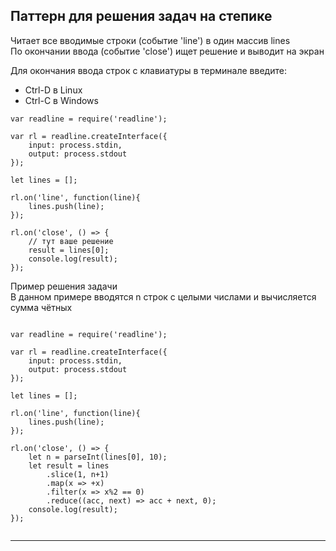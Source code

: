 ## Паттерн для решения задач на степике  

Читает все вводимые строки (событие 'line') в один массив lines  
По окончании ввода (событие 'close') ищет решение и выводит на экран  

Для окончания ввода строк с клавиатуры в терминале введите:  
* Ctrl-D в Linux  
* Ctrl-C в Windows  

```
var readline = require('readline');

var rl = readline.createInterface({
    input: process.stdin,
    output: process.stdout
});

let lines = [];

rl.on('line', function(line){
    lines.push(line);
});

rl.on('close', () => {
    // тут ваше решение
	result = lines[0];
    console.log(result);
});
```

Пример решения задачи  
В данном примере вводятся n строк с целыми числами и вычисляется сумма чётных  

```

var readline = require('readline');

var rl = readline.createInterface({
    input: process.stdin,
    output: process.stdout
});

let lines = [];

rl.on('line', function(line){
    lines.push(line);
});

rl.on('close', () => {
    let n = parseInt(lines[0], 10);
    let result = lines
        .slice(1, n+1)
        .map(x => +x)
        .filter(x => x%2 == 0)
        .reduce((acc, next) => acc + next, 0);
    console.log(result);
});
  
```

---  